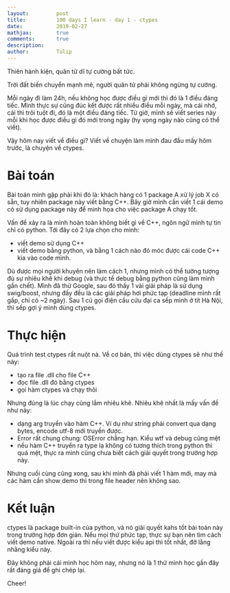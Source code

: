 ```yaml
---
layout:         post
title:          100 days I learn - day 1 - ctypes
date:           2019-02-27
mathjax:        true
comments:       true
description:    
author:         Tulip
---
```


Thiên hành kiện, quân tử dĩ tự cường bất tức.

Trời đất biến chuyển mạnh mẽ, người quân tử phải không ngừng tự cường.

Mỗi ngày đi làm 24h, nếu không học được điều gì mới thì đó là 1 điều đáng tiếc. Mình thực sự cũng đúc kết được rất nhiều điều mỗi ngày, mà cái nhớ, cái thì trôi tuột đi, đó là một điều đáng tiếc. Từ giờ, mình sẽ viết series này mỗi khi học được điều gì đó mới trong ngày (hy vọng ngày nào cũng có thể viết).

Vậy hôm nay viết về điều gì? Viết về chuyện làm mình đau đầu mấy hôm trước, là chuyện về ctypes.

# Bài toán

Bài toán mình gặp phải khi đó là: khách hàng có 1 package A xử lý job X có sẵn, tuy nhiên package này viết bằng C++. Bây giờ mình cần viết 1 cái demo có sử dụng package này để minh họa cho việc package A chạy tốt.

Vấn đề xảy ra là mình hoàn toàn không biết gì về C++, ngôn ngữ mình tự tin chỉ có python. Tới đây có 2 lựa chọn cho mình:

+ viết demo sử dụng C++
+ viết demo bằng python, và bằng 1 cách nào đó móc được cái code C++ kia vào code mình.

Dù được mọi người khuyên nên làm cách 1, nhưng mình có thể tưởng tượng đủ sự nhiêu khê khi debug (và thực tế debug bằng python cũng làm mình gần chết). Mình đã thử Google, sau đó thấy 1 vài giải pháp là sử dụng swig/boost, nhưng đấy đều là các giải pháp hơi phức tạp (deadline mình rất gấp, chỉ có ~2 ngày). Sau 1 cú gọi điện cầu cứu đại ca sếp mình ở tít Hà Nội, thì sếp gợi ý mình dùng ctypes.

# Thực hiện

Quá trình test ctypes rất nuột nà. Về cơ bản, thì việc dùng ctypes sẽ như thế này:

+ tạo ra file .dll cho file C++
+ đọc file .dll đó bằng ctypes
+ gọi hàm ctypes và chạy thôi

Nhưng đúng là lúc chạy cũng lắm nhiêu khê. Nhiêu khê nhất là mấy vấn đề như này:

+ dạng arg truyền vào hàm C++. Ví dụ như string phải convert qua dạng bytes, encode utf-8 mới truyền được.
+ Error rất chung chung: OSError chẳng hạn. Kiểu wtf và debug cũng mệt
+ nếu hàm C++ truyền ra type lạ không có tương thích trong python thì quá mệt, thực ra mình cũng chưa biết cách giải quyết trong trường hợp này.

Nhưng cuối cùng cũng xong, sau khi mình đã phải viết 1 hàm mới, may mà các hàm cần show demo thì trong file header nên không sao.

# Kết luận

ctypes là package built-in của python, và nó giải quyết kahs tốt bài toán này trong trường hợp đơn giản. Nếu mọi thứ phức tạp, thực sự bạn nên tìm cách viết demo native. Ngoài ra thì nếu viết được kiểu api thì tốt nhất, đỡ lằng nhằng kiểu này.

Đây không phải cái mình học hôm nay, nhưng nó là 1 thứ mình học gần đây rất đáng giá để ghi chép lại.

Cheer!